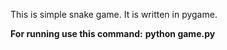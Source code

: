 This is simple snake game.
It is written in pygame.

**For running use this command:** __python game.py__
